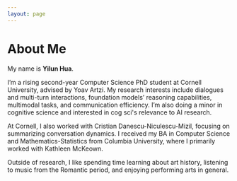 ```yaml
---
layout: page
---
```


# About Me

My name is **Yilun Hua**. 

I’m a rising second-year Computer Science PhD student at Cornell University, advised by Yoav Artzi. My research interests include dialogues and multi-turn interactions, foundation models’ reasoning capabilities, multimodal tasks, and communication efficiency. I’m also doing a minor in cognitive science and interested in cog sci's relevance to AI research. 

At Cornell, I also worked with Cristian Danescu-Niculescu-Mizil, focusing on summarizing conversation dynamics. I received my BA in Computer Science and Mathematics-Statistics from Columbia University, where I primarily worked with Kathleen McKeown.

Outside of research, I like spending time learning about art history, listening to music from the Romantic period, and enjoying performing arts in general. 


